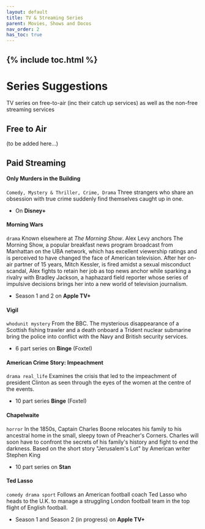 ```yaml
---
layout: default
title: TV & Streaming Series
parent: Movies, Shows and Docos
nav_order: 2
has_toc: true
---
```


{% include toc.html %}
----
# Series Suggestions
TV series on free-to-air (inc their catch up services) as well as the non-free streaming services
## Free to Air
(to be added here...)

## Paid Streaming

#### Only Murders in the Building
`Comedy, Mystery & Thriller, Crime, Drama` Three strangers who share an obsession with true crime suddenly find themselves caught up in one. 
- On **Disney+**


#### Morning Wars
`drama`
Known elsewhere at *The Morning Show*. Alex Levy anchors The Morning Show, a popular breakfast news program broadcast from Manhattan on the UBA network, which has excellent viewership ratings and is perceived to have changed the face of American television.  After her on-air partner of 15 years, Mitch Kessler, is fired amidst a sexual misconduct scandal, Alex fights to retain her job as top news anchor while sparking a rivalry with Bradley Jackson, a haphazard field reporter whose series of impulsive decisions brings her into a new world of television journalism. 
- Season 1 and 2 on **Apple TV+**

#### Vigil
`whodunit mystery`
From the BBC. The mysterious disappearance of a Scottish fishing trawler and a death onboard a Trident nuclear submarine bring the police into conflict with the Navy and British security services.
- 6 part series on **Binge** (Foxtel)

#### American Crime Story: Impeachment
`drama real_life`
Examines the crisis that led to the impeachment of president Clinton as seen through the eyes of the women at the centre of the events.
- 10 part series **Binge** (Foxtel)

#### Chapelwaite
`horror`
In the 1850s, Captain Charles Boone relocates his family to his ancestral home in the small, sleepy town of Preacher's Corners. Charles will soon have to confront the secrets of his family's history and fight to end the darkness.  Based on the short story "Jerusalem's Lot" by American writer Stephen King
- 10 part series on **Stan**


#### Ted Lasso
 `comedy drama sport`
Follows an American football coach Ted Lasso who heads to the U.K. to manage a struggling London football team in the top flight of English football.
- Season 1 and Season 2 (in progress) on **Apple TV+**

